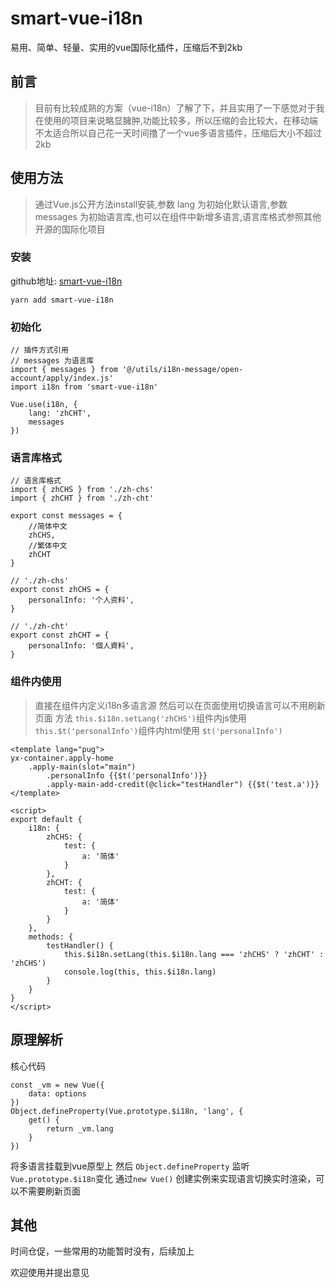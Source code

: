 # smart-vue-i18n
易用、简单、轻量、实用的vue国际化插件，压缩后不到2kb



## 前言

> 目前有比较成熟的方案（vue-i18n）了解了下，并且实用了一下感觉对于我在使用的项目来说略显臃肿,功能比较多，所以压缩的会比较大，在移动端不太适合所以自己花一天时间撸了一个vue多语言插件，压缩后大小不超过2kb

## 使用方法

> 通过Vue.js公开方法install安装,参数 lang 为初始化默认语言,参数 messages 为初始语言库,也可以在组件中新增多语言,语言库格式参照其他开源的国际化项目

### 安装

github地址:  [smart-vue-i18n](https://github.com/xiejun-net/smart-vue-i18n)
```
yarn add smart-vue-i18n
```

### 初始化

``` 
// 插件方式引用
// messages 为语言库
import { messages } from '@/utils/i18n-message/open-account/apply/index.js'
import i18n from 'smart-vue-i18n'

Vue.use(i18n, {
    lang: 'zhCHT',
    messages
})
```

### 语言库格式

```
// 语言库格式
import { zhCHS } from './zh-chs'
import { zhCHT } from './zh-cht'

export const messages = {
    //简体中文
    zhCHS,
    //繁体中文
    zhCHT
}

// './zh-chs'
export const zhCHS = {
    personalInfo: '个人资料',
}

// './zh-cht'
export const zhCHT = {
    personalInfo: '個人資料',
}
```


### 组件内使用

> 直接在组件内定义i18n多语言源 然后可以在页面使用切换语言可以不用刷新页面 方法 `this.$i18n.setLang('zhCHS')`组件内js使用 `this.$t('personalInfo')`组件内html使用 `$t('personalInfo')`

```
<template lang="pug">
yx-container.apply-home
    .apply-main(slot="main")
        .personalInfo {{$t('personalInfo')}}
        .apply-main-add-credit(@click="testHandler") {{$t('test.a')}}
</template>

<script>
export default {
    i18n: {
        zhCHS: {
            test: {
                a: '简体'
            }
        },
        zhCHT: {
            test: {
                a: '简体'
            }
        }
    },
    methods: {
        testHandler() {
            this.$i18n.setLang(this.$i18n.lang === 'zhCHS' ? 'zhCHT' : 'zhCHS')
            console.log(this, this.$i18n.lang)
        }
    }
}
</script>
```
## 原理解析

核心代码
```
const _vm = new Vue({
    data: options
})
Object.defineProperty(Vue.prototype.$i18n, 'lang', {
    get() {
        return _vm.lang
    }
})
```
将多语言挂载到vue原型上
然后 `Object.defineProperty` 监听`Vue.prototype.$i18n`变化
通过`new Vue()` 创建实例来实现语言切换实时渲染，可以不需要刷新页面

## 其他

时间仓促，一些常用的功能暂时没有，后续加上

欢迎使用并提出意见
